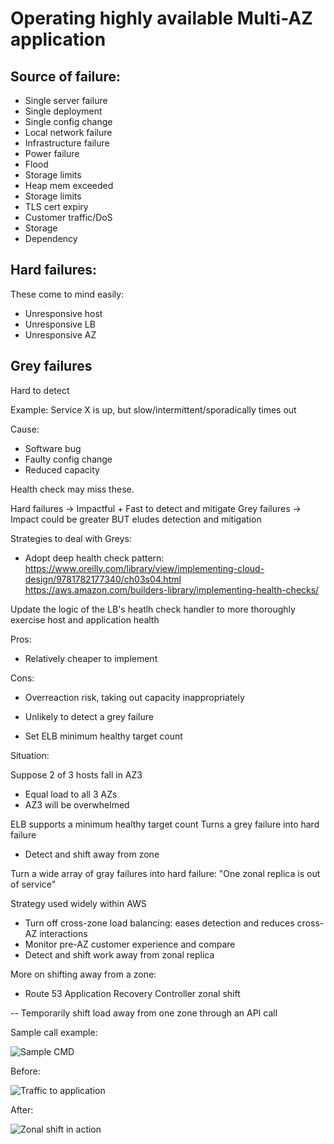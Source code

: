 # Operating highly available Multi-AZ application

## Source of failure:

- Single server failure
- Single deployment
- Single config change
- Local network failure
- Infrastructure failure
- Power failure
- Flood
- Storage limits
- Heap mem exceeded
- Storage limits
- TLS cert expiry
- Customer traffic/DoS
- Storage
- Dependency


## Hard failures:

These come to mind easily:

- Unresponsive host
- Unresponsive LB
- Unresponsive AZ


## Grey failures

Hard to detect

Example: Service X is up, but slow/intermittent/sporadically times out

Cause:

- Software bug
- Faulty config change
- Reduced capacity

Health check may miss these.

Hard failures -> Impactful + Fast to detect and mitigate
Grey failures -> Impact could be greater BUT eludes detection and mitigation


Strategies to deal with Greys:


- Adopt deep health check pattern: 
https://www.oreilly.com/library/view/implementing-cloud-design/9781782177340/ch03s04.html
https://aws.amazon.com/builders-library/implementing-health-checks/

Update the logic of the LB's heatlh check handler to more thoroughly exercise host and application health

Pros:

- Relatively cheaper to implement

Cons:

- Overreaction risk, taking out capacity inappropriately
- Unlikely to detect a grey failure


- Set ELB minimum healthy target count

Situation:

Suppose 2 of 3 hosts fall in AZ3

- Equal load to all 3 AZs
- AZ3 will be overwhelmed

ELB supports a minimum healthy target count
Turns a grey failure into hard failure

- Detect and shift away from zone


Turn a wide array of gray failures into hard failure: "One zonal replica is out of service"

Strategy used widely within AWS

- Turn off cross-zone load balancing: eases detection and reduces cross-AZ interactions
- Monitor pre-AZ customer experience and compare
- Detect and shift work away from zonal replica

More on shifting away from a zone:

- Route 53 Application Recovery Controller zonal shift

-- Temporarily shift load away from one zone through an API call

Sample call example:

![Sample CMD](./images/start-zonal-shift-cmd.png)

Before:

![Traffic to application](./images/lb-app-part-1.gif)

After:

![Zonal shift in action](./images/lb-app-part-2.gif)